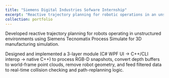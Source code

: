 ```yaml
---
title: "Siemens Digital Industries Sofware Internship"
excerpt: "Reactive trajectory planning for robotic operations in an unstructured environment simulated by Process Simulate<br/><img src='/images/portfolio/portfolio-1-cover.png'>"
collection: portfolio
---
```


Developed reactive trajectory planning for robots operating in unstructured environments using Siemens Tecnomatix
Process Simulate for 3D manufacturing simulation.


Designed and implemented a 3-layer module (C# WPF UI → C++/CLI interop → native C++) to process RGB-D
snapshots, convert depth buffers to world-frame point clouds, remove robot geometry, and feed filtered data to
real-time collision checking and path-replanning logic.